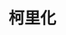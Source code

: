 <!--
 * @Author: tangdaoyong
 * @Date: 2021-06-15 11:19:54
 * @LastEditors: tangdaoyong
 * @LastEditTime: 2021-06-15 11:19:55
 * @Description: 柯里化
-->
# 柯里化

